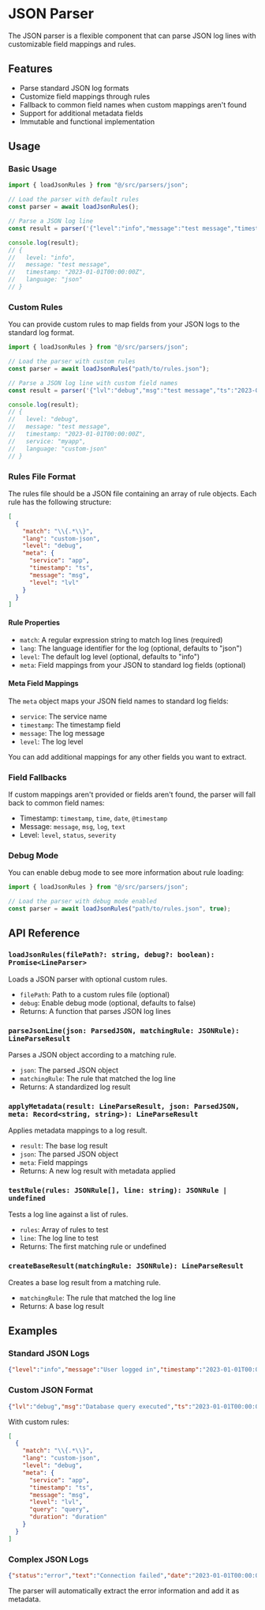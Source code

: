 # JSON Parser

The JSON parser is a flexible component that can parse JSON log lines with customizable field mappings and rules.

## Features

- Parse standard JSON log formats
- Customize field mappings through rules
- Fallback to common field names when custom mappings aren't found
- Support for additional metadata fields
- Immutable and functional implementation

## Usage

### Basic Usage

```typescript
import { loadJsonRules } from "@/src/parsers/json";

// Load the parser with default rules
const parser = await loadJsonRules();

// Parse a JSON log line
const result = parser('{"level":"info","message":"test message","timestamp":"2023-01-01T00:00:00Z"}');

console.log(result);
// {
//   level: "info",
//   message: "test message",
//   timestamp: "2023-01-01T00:00:00Z",
//   language: "json"
// }
```

### Custom Rules

You can provide custom rules to map fields from your JSON logs to the standard log format.

```typescript
import { loadJsonRules } from "@/src/parsers/json";

// Load the parser with custom rules
const parser = await loadJsonRules("path/to/rules.json");

// Parse a JSON log line with custom field names
const result = parser('{"lvl":"debug","msg":"test message","ts":"2023-01-01T00:00:00Z","app":"myapp"}');

console.log(result);
// {
//   level: "debug",
//   message: "test message",
//   timestamp: "2023-01-01T00:00:00Z",
//   service: "myapp",
//   language: "custom-json"
// }
```

### Rules File Format

The rules file should be a JSON file containing an array of rule objects. Each rule has the following structure:

```json
[
  {
    "match": "\\{.*\\}",
    "lang": "custom-json",
    "level": "debug",
    "meta": {
      "service": "app",
      "timestamp": "ts",
      "message": "msg",
      "level": "lvl"
    }
  }
]
```

#### Rule Properties

- `match`: A regular expression string to match log lines (required)
- `lang`: The language identifier for the log (optional, defaults to "json")
- `level`: The default log level (optional, defaults to "info")
- `meta`: Field mappings from your JSON to standard log fields (optional)

#### Meta Field Mappings

The `meta` object maps your JSON field names to standard log fields:

- `service`: The service name
- `timestamp`: The timestamp field
- `message`: The log message
- `level`: The log level

You can add additional mappings for any other fields you want to extract.

### Field Fallbacks

If custom mappings aren't provided or fields aren't found, the parser will fall back to common field names:

- Timestamp: `timestamp`, `time`, `date`, `@timestamp`
- Message: `message`, `msg`, `log`, `text`
- Level: `level`, `status`, `severity`

### Debug Mode

You can enable debug mode to see more information about rule loading:

```typescript
import { loadJsonRules } from "@/src/parsers/json";

// Load the parser with debug mode enabled
const parser = await loadJsonRules("path/to/rules.json", true);
```

## API Reference

### `loadJsonRules(filePath?: string, debug?: boolean): Promise<LineParser>`

Loads a JSON parser with optional custom rules.

- `filePath`: Path to a custom rules file (optional)
- `debug`: Enable debug mode (optional, defaults to false)
- Returns: A function that parses JSON log lines

### `parseJsonLine(json: ParsedJSON, matchingRule: JSONRule): LineParseResult`

Parses a JSON object according to a matching rule.

- `json`: The parsed JSON object
- `matchingRule`: The rule that matched the log line
- Returns: A standardized log result

### `applyMetadata(result: LineParseResult, json: ParsedJSON, meta: Record<string, string>): LineParseResult`

Applies metadata mappings to a log result.

- `result`: The base log result
- `json`: The parsed JSON object
- `meta`: Field mappings
- Returns: A new log result with metadata applied

### `testRule(rules: JSONRule[], line: string): JSONRule | undefined`

Tests a log line against a list of rules.

- `rules`: Array of rules to test
- `line`: The log line to test
- Returns: The first matching rule or undefined

### `createBaseResult(matchingRule: JSONRule): LineParseResult`

Creates a base log result from a matching rule.

- `matchingRule`: The rule that matched the log line
- Returns: A base log result

## Examples

### Standard JSON Logs

```json
{"level":"info","message":"User logged in","timestamp":"2023-01-01T00:00:00Z","userId":123}
```

### Custom JSON Format

```json
{"lvl":"debug","msg":"Database query executed","ts":"2023-01-01T00:00:00Z","app":"api","query":"SELECT * FROM users","duration":150}
```

With custom rules:

```json
[
  {
    "match": "\\{.*\\}",
    "lang": "custom-json",
    "level": "debug",
    "meta": {
      "service": "app",
      "timestamp": "ts",
      "message": "msg",
      "level": "lvl",
      "query": "query",
      "duration": "duration"
    }
  }
]
```

### Complex JSON Logs

```json
{"status":"error","text":"Connection failed","date":"2023-01-01T00:00:00Z","error":{"code":500,"message":"Internal Server Error"},"context":{"requestId":"abc123","path":"/api/users"}}
```

The parser will automatically extract the error information and add it as metadata. 
